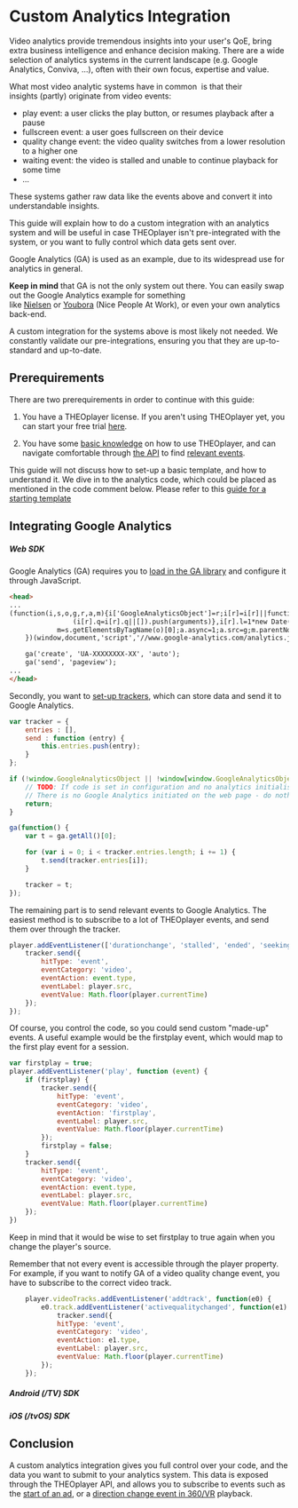 # Custom Analytics Integration

Video analytics provide tremendous insights into your user's QoE, bring extra business intelligence and enhance decision making. There are a wide selection of analytics systems in the current landscape (e.g. Google Analytics, Conviva, ...), often with their own focus, expertise and value.

What most video analytic systems have in common  is that their insights (partly) originate from video events:

- play event: a user clicks the play button, or resumes playback after a pause
- fullscreen event: a user goes fullscreen on their device
- quality change event: the video quality switches from a lower resolution to a higher one
- waiting event: the video is stalled and unable to continue playback for some time
- ...

These systems gather raw data like the events above and convert it into understandable insights.

This guide will explain how to do a custom integration with an analytics system and will be useful in case THEOplayer isn't pre-integrated with the system, or you want to fully control which data gets sent over.

Google Analytics (GA) is used as an example, due to its widespread use for analytics in general.

**Keep in mind** that GA is not the only system out there. You can easily swap out the Google Analytics example for something like [Nielsen](http://www.nielsen.com/eu/en/solutions/capabilities/media-analytics.html) or [Youbora](https://nicepeopleatwork.com/youbora/) (Nice People At Work), or even your own analytics back-end.

A custom integration for the systems above is most likely not needed. We constantly validate our pre-integrations, ensuring you that they are up-to-standard and up-to-date.

## Prerequirements

There are two prerequirements in order to continue with this guide:

1. You have a THEOplayer license. If you aren't using THEOplayer yet, you can start your free trial [here](https://portal.theoplayer.com).

2. You have some [basic knowledge](../../getting-started/01-sdks/01-web/00-getting-started.md) on how to use THEOplayer, and can navigate comfortable through [the API](https://docs.portal.theoplayer.com/api-reference/web/theoplayer.md) to find [relevant events](http://demo.theoplayer.com/using-events-examples).

This guide will not discuss how to set-up a basic template, and how to understand it. We dive in to the analytics code, which could be placed as mentioned in the code comment below. Please refer to this [guide for a starting template](../../getting-started/01-sdks/01-web/00-getting-started.md)

## Integrating Google Analytics

##### Web SDK

Google Analytics (GA) requires you to [load in the GA library](https://developers.google.com/analytics/devguides/collection/analyticsjs/) and configure it through JavaScript.

```html
<head>
...
(function(i,s,o,g,r,a,m){i['GoogleAnalyticsObject']=r;i[r]=i[r]||function(){
                (i[r].q=i[r].q||[]).push(arguments)},i[r].l=1*new Date();a=s.createElement(o),
            m=s.getElementsByTagName(o)[0];a.async=1;a.src=g;m.parentNode.insertBefore(a,m)
    })(window,document,'script','//www.google-analytics.com/analytics.js','ga');

    ga('create', 'UA-XXXXXXXX-XX', 'auto');
    ga('send', 'pageview');
...
</head>
```

Secondly, you want to [set-up trackers](https://developers.google.com/analytics/devguides/collection/analyticsjs/creating-trackers), which can store data and send it to Google Analytics.

```js
var tracker = {
    entries : [],
    send : function (entry) {
        this.entries.push(entry);
    }
};

if (!window.GoogleAnalyticsObject || !window[window.GoogleAnalyticsObject]) {
    // TODO: If code is set in configuration and no analytics initialised on page with said code -> initialise it
    // There is no Google Analytics initiated on the web page - do nothing.
    return;
}

ga(function() {
    var t = ga.getAll()[0];

    for (var i = 0; i < tracker.entries.length; i += 1) {
        t.send(tracker.entries[i]);
    }

    tracker = t;
});
```

The remaining part is to send relevant events to Google Analytics. The easiest method is to subscribe to a lot of THEOplayer events, and send them over through the tracker.

```js
player.addEventListener(['durationchange', 'stalled', 'ended', 'seeking', 'seeked', 'waiting', 'playing', 'pause', 'volumechange'], function (event) {
    tracker.send({
        hitType: 'event',
        eventCategory: 'video',
        eventAction: event.type,
        eventLabel: player.src,
        eventValue: Math.floor(player.currentTime)
    });
});
```

Of course, you control the code, so you could send custom "made-up" events. A useful example would be the firstplay event, which would map to the first play event for a session.

```js
var firstplay = true;
player.addEventListener('play', function (event) {
    if (firstplay) {
        tracker.send({
            hitType: 'event',
            eventCategory: 'video',
            eventAction: 'firstplay',
            eventLabel: player.src,
            eventValue: Math.floor(player.currentTime)
        });
        firstplay = false;
    }
    tracker.send({
        hitType: 'event',
        eventCategory: 'video',
        eventAction: event.type,
        eventLabel: player.src,
        eventValue: Math.floor(player.currentTime)
    });
})
```

Keep in mind that it would be wise to set firstplay to true again when you change the player's source.

Remember that not every event is accessible through the player property. For example, if you want to notify GA of a video quality change event, you have to subscribe to the correct video track.

```js
    player.videoTracks.addEventListener('addtrack', function(e0) {
        e0.track.addEventListener('activequalitychanged', function(e1) {
            tracker.send({
            hitType: 'event',
            eventCategory: 'video',
            eventAction: e1.type,
            eventLabel: player.src,
            eventValue: Math.floor(player.currentTime)
        });
    });
```

##### Android (/TV) SDK

##### iOS (/tvOS) SDK

## Conclusion

A custom analytics integration gives you full control over your code, and the data you want to submit to your analytics system. This data is exposed through the THEOplayer API, and allows you to subscribe to events such as the [start of an ad](https://support.theoplayer.com/hc/en-us/articles/115000275789-Ads-API), or a [direction change event in 360/VR](https://support.theoplayer.com/hc/en-us/articles/115003088225-360-Video-and-VR-API) playback.

<!-- Extra resources:

1. 
[THEOplayer API](https://support.theoplayer.com/hc/en-us/sections/203124169-Javascript-API-2-x)

2. 
[THEOplayer Getting Started Guide](https://support.theoplayer.com/hc/en-us/articles/115001933305-Getting-Started-with-THEOplayer-2-X)

3. 
[Examples of using 2.X events](http://demo.theoplayer.com/using-events-examples) -->